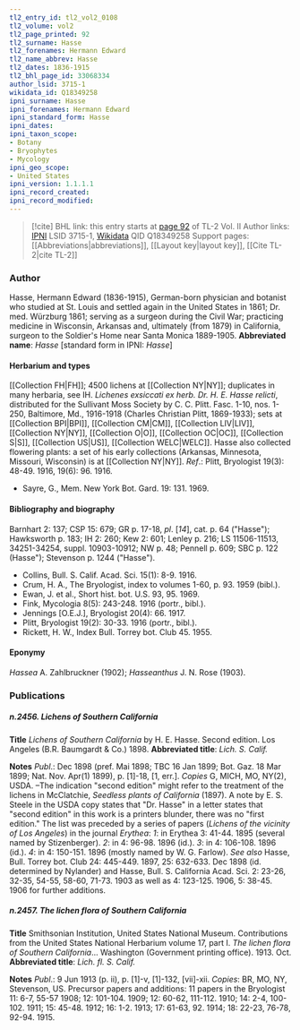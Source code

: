 ```yaml
---
tl2_entry_id: tl2_vol2_0108
tl2_volume: vol2
tl2_page_printed: 92
tl2_surname: Hasse
tl2_forenames: Hermann Edward
tl2_name_abbrev: Hasse
tl2_dates: 1836-1915
tl2_bhl_page_id: 33068334
author_lsid: 3715-1
wikidata_id: Q18349258
ipni_surname: Hasse
ipni_forenames: Hermann Edward
ipni_standard_form: Hasse
ipni_dates: 
ipni_taxon_scope: 
- Botany
- Bryophytes
- Mycology
ipni_geo_scope: 
- United States
ipni_version: 1.1.1.1
ipni_record_created: 
ipni_record_modified:
---
```


> [!cite] BHL link: this entry starts at [page 92](https://www.biodiversitylibrary.org/page/33068334) of TL-2 Vol. II
> Author links: [IPNI](https://www.ipni.org/a/3715-1) LSID 3715-1, [Wikidata](https://www.wikidata.org/wiki/Q18349258) QID Q18349258
> Support pages: [[Abbreviations|abbreviations]], [[Layout key|layout key]], [[Cite TL-2|cite TL-2]]

### Author

Hasse, Hermann Edward (1836-1915), German-born physician and botanist who studied at St. Louis and settled again in the United States in 1861; Dr. med. Würzburg 1861; serving as a surgeon during the Civil War; practicing medicine in Wisconsin, Arkansas and, ultimately (from 1879) in California, surgeon to the Soldier's Home near Santa Monica 1889-1905. 
**Abbreviated name**: *Hasse* \[standard form in IPNI: *Hasse*\]

#### Herbarium and types

[[Collection FH|FH]]; 4500 lichens at [[Collection NY|NY]]; duplicates in many herbaria, see IH. *Lichenes exsiccati ex herb. Dr. H. E. Hasse relicti*, distributed for the Sullivant Moss Society by C. C. Plitt. Fasc. 1-10, nos. 1-250, Baltimore, Md., 1916-1918 (Charles Christian Plitt, 1869-1933); sets at [[Collection BPI|BPI]], [[Collection CM|CM]], [[Collection LIV|LIV]], [[Collection NY|NY]], [[Collection O|O]], [[Collection OC|OC]], [[Collection S|S]], [[Collection US|US]], [[Collection WELC|WELC]]. Hasse also collected flowering plants: a set of his early collections (Arkansas, Minnesota, Missouri, Wisconsin) is at [[Collection NY|NY]].
*Ref*.: Plitt, Bryologist 19(3): 48-49. 1916, 19(6): 96. 1916.
- Sayre, G., Mem. New York Bot. Gard. 19: 131. 1969.

#### Bibliography and biography

Barnhart 2: 137; CSP 15: 679; GR p. 17-18, *pl*. \[*14*\], cat. p. 64 ("Hasse"); Hawksworth p. 183; IH 2: 260; Kew 2: 601; Lenley p. 216; LS 11506-11513, 34251-34254, suppl. 10903-10912; NW p. 48; Pennell p. 609; SBC p. 122 (Hasse"); Stevenson p. 1244 ("Hasse").
- Collins, Bull. S. Calif. Acad. Sci. 15(1): 8-9. 1916.
- Crum, H. A., The Bryologist, index to volumes 1-60, p. 93. 1959 (bibl.).
- Ewan, J. et al., Short hist. bot. U.S. 93, 95. 1969.
- Fink, Mycologia 8(5): 243-248. 1916 (portr., bibl.).
- Jennings \[O.E.J.\], Bryologist 20(4): 66. 1917.
- Plitt, Bryologist 19(2): 30-33. 1916 (portr., bibl.).
- Rickett, H. W., Index Bull. Torrey bot. Club 45. 1955.

#### Eponymy

*Hassea* A. Zahlbruckner (1902); *Hasseanthus* J. N. Rose (1903).

### Publications

##### n.2456. Lichens of Southern California

**Title**
*Lichens of Southern California* by H. E. Hasse. Second edition. Los Angeles (B.R. Baumgardt & Co.) 1898.
**Abbreviated title**: *Lich. S. Calif.*

**Notes**
*Publ*.: Dec 1898 (pref. Mai 1898; TBC 16 Jan 1899; Bot. Gaz. 18 Mar 1899; Nat. Nov. Apr(1) 1899), p. \[1\]-18, \[1, err.\]. *Copies* G, MICH, MO, NY(2), USDA. –The indication "second edition" might refer to the treatment of the lichens in McClatchie, *Seedless plants of California* (1897). A note by E. S. Steele in the USDA copy states that "Dr. Hasse" in a letter states that "second edition" in this work is a printers blunder, there was no "first edition." The list was preceded by a series of papers (*Lichens of the vicinity of Los Angeles*) in the journal *Erythea*:
*1*: in Erythea 3: 41-44. 1895 (several named by Stizenberger).
*2*: in 4: 96-98. 1896 (id.).
*3*: in 4: 106-108. 1896 (id.).
*4*: in 4: 150-151. 1896 (mostly named by W. G. Farlow).
*See also* Hasse, Bull. Torrey bot. Club 24: 445-449. 1897, 25: 632-633. Dec 1898 (id. determined by Nylander) and Hasse, Bull. S. California Acad. Sci. 2: 23-26, 32-35, 54-55, 58-60, 71-73. 1903 as well as 4: 123-125. 1906, 5: 38-45. 1906 for further additions.

##### n.2457. The lichen flora of Southern California

**Title**
Smithsonian Institution, United States National Museum. Contributions from the United States National Herbarium volume 17, part I. *The lichen flora of Southern California*... Washington (Government printing office). 1913. Oct.
**Abbreviated title**: *Lich. fl. S. Calif.*

**Notes**
*Publ*.: 9 Jun 1913 (p. ii), p. \[1\]-v, \[1\]-132, \[vii\]-xii. *Copies*: BR, MO, NY, Stevenson, US.
Precursor papers and additions: 11 papers in the Bryologist 11: 6-7, 55-57 1908; 12: 101-104. 1909; 12: 60-62, 111-112. 1910; 14: 2-4, 100-102. 1911; 15: 45-48. 1912; 16: 1-2. 1913; 17: 61-63, 92. 1914; 18: 22-23, 76-78, 92-94. 1915.

